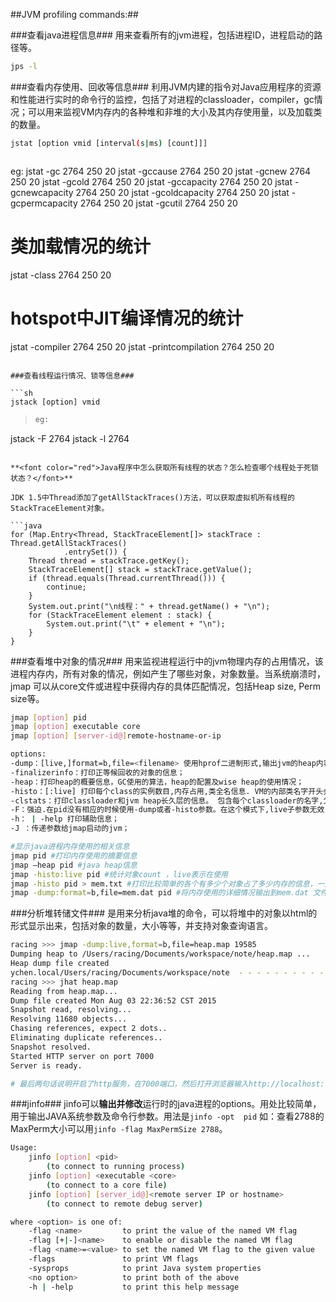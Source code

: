 ##JVM profiling commands:##

###查看java进程信息###
用来查看所有的jvm进程，包括进程ID，进程启动的路径等。

```sh
jps -l
```

###查看内存使用、回收等信息###
利用JVM内建的指令对Java应用程序的资源和性能进行实时的命令行的监控，包括了对进程的classloader，compiler，gc情况；可以用来监视VM内存内的各种堆和非堆的大小及其内存使用量，以及加载类的数量。

```sh
jstat [option vmid [interval(s|ms) [count]]]
```
> ```sh
eg:
jstat -gc 2764 250 20
jstat -gccause 2764 250 20
jstat -gcnew 2764 250 20
jstat -gcold 2764 250 20
jstat -gccapacity 2764 250 20
jstat -gcnewcapacity 2764 250 20
jstat -gcoldcapacity 2764 250 20
jstat -gcpermcapacity 2764 250 20
jstat -gcutil 2764 250 20
# 类加载情况的统计
jstat -class 2764 250 20
# hotspot中JIT编译情况的统计
jstat -compiler 2764 250 20
jstat -printcompilation 2764 250 20
```

###查看线程运行情况、锁等信息###

```sh
jstack [option] vmid
```
> ```sh
> eg:
jstack -F 2764
jstack -l 2764
```

**<font color="red">Java程序中怎么获取所有线程的状态？怎么检查哪个线程处于死锁状态？</font>**

JDK 1.5中Thread添加了getAllStackTraces()方法，可以获取虚拟机所有线程的StackTraceElement对象。

```java
for (Map.Entry<Thread, StackTraceElement[]> stackTrace : Thread.getAllStackTraces()
            .entrySet()) {
    Thread thread = stackTrace.getKey();
    StackTraceElement[] stack = stackTrace.getValue();
    if (thread.equals(Thread.currentThread())) {
        continue;
    }
    System.out.print("\n线程：" + thread.getName() + "\n");
    for (StackTraceElement element : stack) {
        System.out.print("\t" + element + "\n");
    }
}
```

###查看堆中对象的情况###
用来监视进程运行中的jvm物理内存的占用情况，该进程内存内，所有对象的情况，例如产生了哪些对象，对象数量。当系统崩溃时，jmap 可以从core文件或进程中获得内存的具体匹配情况，包括Heap size, Perm size等。

```sh
jmap [option] pid
jmap [option] executable core
jmap [option] [server-id@]remote-hostname-or-ip
```

```sh
options:
-dump：[live,]format=b,file=<filename> 使用hprof二进制形式,输出jvm的heap内容到文件=. live子选项是可选的，假如指定live选项,那么只输出活的对象到文件；
-finalizerinfo：打印正等候回收的对象的信息；
-heap：打印heap的概要信息，GC使用的算法，heap的配置及wise heap的使用情况；
-histo：[:live] 打印每个class的实例数目,内存占用,类全名信息. VM的内部类名字开头会加上前缀”*”. 如果live子参数加上后,只统计活的对象数量；
-clstats：打印classloader和jvm heap长久层的信息。 包含每个classloader的名字,父classloader和加载的class数量。另外,内部String的数量和占用内存数也会打印出来；
-F：强迫.在pid没有相应的时候使用-dump或者-histo参数。在这个模式下,live子参数无效；
-h： | -help 打印辅助信息；
-J ：传递参数给jmap启动的jvm；
```

```sh
#显示java进程内存使用的相关信息 
jmap pid #打印内存使用的摘要信息 
jmap –heap pid #java heap信息 
jmap -histo:live pid #统计对象count ，live表示在使用 
jmap -histo pid > mem.txt #打印比较简单的各个有多少个对象占了多少内存的信息，一般重定向的文件 
jmap -dump:format=b,file=mem.dat pid #将内存使用的详细情况输出到mem.dat 文件 
```

###分析堆转储文件###
是用来分析java堆的命令，可以将堆中的对象以html的形式显示出来，包括对象的数量，大小等等，并支持对象查询语言。

```sh
racing >>> jmap -dump:live,format=b,file=heap.map 19585
Dumping heap to /Users/racing/Documents/workspace/note/heap.map ...
Heap dump file created
ychen.local/Users/racing/Documents/workspace/note  - - - - - - - - - - - - - - - - - 15-08-03 22:36
racing >>> jhat heap.map
Reading from heap.map...
Dump file created Mon Aug 03 22:36:52 CST 2015
Snapshot read, resolving...
Resolving 11680 objects...
Chasing references, expect 2 dots..
Eliminating duplicate references..
Snapshot resolved.
Started HTTP server on port 7000
Server is ready.

# 最后两句话说明开启了http服务，在7000端口，然后打开浏览器输入http://localhost:7000就能看到jhat结果
```

###jinfo###
jinfo可以**输出并修改**运行时的java进程的options。用处比较简单，用于输出JAVA系统参数及命令行参数。用法是`jinfo -opt  pid` 如：查看2788的MaxPerm大小可以用`jinfo -flag MaxPermSize 2788`。

```sh
Usage:
    jinfo [option] <pid>
        (to connect to running process)
    jinfo [option] <executable <core>
        (to connect to a core file)
    jinfo [option] [server_id@]<remote server IP or hostname>
        (to connect to remote debug server)

where <option> is one of:
    -flag <name>         to print the value of the named VM flag
    -flag [+|-]<name>    to enable or disable the named VM flag
    -flag <name>=<value> to set the named VM flag to the given value
    -flags               to print VM flags
    -sysprops            to print Java system properties
    <no option>          to print both of the above
    -h | -help           to print this help message
```
